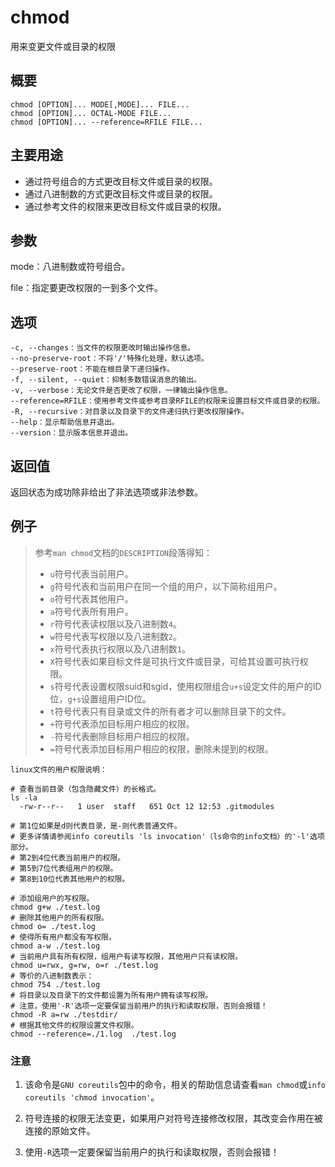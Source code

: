 chmod
===

用来变更文件或目录的权限

## 概要

```shell
chmod [OPTION]... MODE[,MODE]... FILE...
chmod [OPTION]... OCTAL-MODE FILE...
chmod [OPTION]... --reference=RFILE FILE...
```

## 主要用途

- 通过符号组合的方式更改目标文件或目录的权限。
- 通过八进制数的方式更改目标文件或目录的权限。
- 通过参考文件的权限来更改目标文件或目录的权限。

## 参数

mode：八进制数或符号组合。

file：指定要更改权限的一到多个文件。

## 选项 

```shell
-c, --changes：当文件的权限更改时输出操作信息。
--no-preserve-root：不将'/'特殊化处理，默认选项。
--preserve-root：不能在根目录下递归操作。
-f, --silent, --quiet：抑制多数错误消息的输出。
-v, --verbose：无论文件是否更改了权限，一律输出操作信息。
--reference=RFILE：使用参考文件或参考目录RFILE的权限来设置目标文件或目录的权限。
-R, --recursive：对目录以及目录下的文件递归执行更改权限操作。
--help：显示帮助信息并退出。
--version：显示版本信息并退出。
```

## 返回值

返回状态为成功除非给出了非法选项或非法参数。

## 例子 

> 参考`man chmod`文档的`DESCRIPTION`段落得知：
> - `u`符号代表当前用户。
> - `g`符号代表和当前用户在同一个组的用户，以下简称组用户。
> - `o`符号代表其他用户。
> - `a`符号代表所有用户。
> - `r`符号代表读权限以及八进制数`4`。
> - `w`符号代表写权限以及八进制数`2`。
> - `x`符号代表执行权限以及八进制数`1`。
> - `X`符号代表如果目标文件是可执行文件或目录，可给其设置可执行权限。
> - `s`符号代表设置权限suid和sgid，使用权限组合`u+s`设定文件的用户的ID位，`g+s`设置组用户ID位。
> - `t`符号代表只有目录或文件的所有者才可以删除目录下的文件。
> - `+`符号代表添加目标用户相应的权限。
> - `-`符号代表删除目标用户相应的权限。
> - `=`符号代表添加目标用户相应的权限，删除未提到的权限。

```shell
linux文件的用户权限说明：

# 查看当前目录（包含隐藏文件）的长格式。
ls -la
  -rw-r--r--   1 user  staff   651 Oct 12 12:53 .gitmodules

# 第1位如果是d则代表目录，是-则代表普通文件。
# 更多详情请参阅info coreutils 'ls invocation'（ls命令的info文档）的'-l'选项部分。
# 第2到4位代表当前用户的权限。
# 第5到7位代表组用户的权限。
# 第8到10位代表其他用户的权限。
```

```shell
# 添加组用户的写权限。
chmod g+w ./test.log
# 删除其他用户的所有权限。
chmod o= ./test.log
# 使得所有用户都没有写权限。
chmod a-w ./test.log
# 当前用户具有所有权限，组用户有读写权限，其他用户只有读权限。
chmod u=rwx, g=rw, o=r ./test.log
# 等价的八进制数表示：
chmod 754 ./test.log
# 将目录以及目录下的文件都设置为所有用户拥有读写权限。
# 注意，使用'-R'选项一定要保留当前用户的执行和读取权限，否则会报错！
chmod -R a=rw ./testdir/
# 根据其他文件的权限设置文件权限。
chmod --reference=./1.log  ./test.log
```

### 注意

1. 该命令是`GNU coreutils`包中的命令，相关的帮助信息请查看`man chmod`或`info coreutils 'chmod invocation'`。

2. 符号连接的权限无法变更，如果用户对符号连接修改权限，其改变会作用在被连接的原始文件。

3. 使用`-R`选项一定要保留当前用户的执行和读取权限，否则会报错！

<!-- Linux命令行搜索引擎：https://jaywcjlove.github.io/linux-command/ -->

